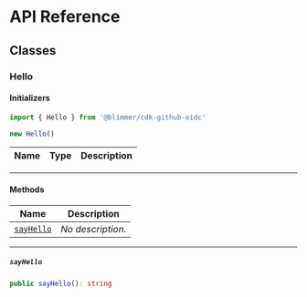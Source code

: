 # API Reference <a name="API Reference" id="api-reference"></a>



## Classes <a name="Classes" id="Classes"></a>

### Hello <a name="Hello" id="@blimmer/cdk-github-oidc.Hello"></a>

#### Initializers <a name="Initializers" id="@blimmer/cdk-github-oidc.Hello.Initializer"></a>

```typescript
import { Hello } from '@blimmer/cdk-github-oidc'

new Hello()
```

| **Name** | **Type** | **Description** |
| --- | --- | --- |

---

#### Methods <a name="Methods" id="Methods"></a>

| **Name** | **Description** |
| --- | --- |
| <code><a href="#@blimmer/cdk-github-oidc.Hello.sayHello">sayHello</a></code> | *No description.* |

---

##### `sayHello` <a name="sayHello" id="@blimmer/cdk-github-oidc.Hello.sayHello"></a>

```typescript
public sayHello(): string
```





